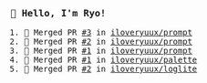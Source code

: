 <samp>

### 👋 Hello, I'm Ryo!
<!--START_SECTION:activity-->
1. 🎉 Merged PR [#3](https://github.com/iloveryuux/prompt/pull/3) in [iloveryuux/prompt](https://github.com/iloveryuux/prompt)
2. 🎉 Merged PR [#2](https://github.com/iloveryuux/prompt/pull/2) in [iloveryuux/prompt](https://github.com/iloveryuux/prompt)
3. 🎉 Merged PR [#1](https://github.com/iloveryuux/prompt/pull/1) in [iloveryuux/prompt](https://github.com/iloveryuux/prompt)
4. 🎉 Merged PR [#1](https://github.com/iloveryuux/palette/pull/1) in [iloveryuux/palette](https://github.com/iloveryuux/palette)
5. 🎉 Merged PR [#2](https://github.com/iloveryuux/loglite/pull/2) in [iloveryuux/loglite](https://github.com/iloveryuux/loglite)
<!--END_SECTION:activity-->